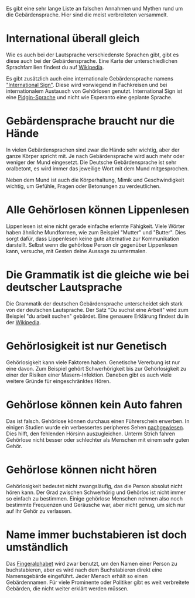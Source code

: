 Es gibt eine sehr lange Liste an falschen Annahmen und Mythen rund um die
Gebärdensprache. Hier sind die meist verbreiteten versammelt.

# International überall gleich

Wie es auch bei der Lautsprache verschiedenste Sprachen gibt,
gibt es diese auch bei der Gebärdensprache. Eine Karte der unterschiedlichen
Sprachfamilien findest du auf [Wikipedia](https://en.wikipedia.org/wiki/Sign_language#/media/File:Sign_language_families.svg).

Es gibt zusätzlich auch eine internationale Gebärdensprache namens ["International Sign"](https://de.wikipedia.org/wiki/International_Sign).
Diese wird vorwiegend in Fachkreisen und bei internationalem Austausch von
Gehörlosen genutzt. International Sign ist eine [Pidgin-Sprache](https://de.wikipedia.org/wiki/Pidgin-Sprachen)
und nicht wie Esperanto eine geplante Sprache.

# Gebärdensprache braucht nur die Hände

In vielen Gebärdensprachen sind zwar die Hände sehr wichtig, aber der ganze 
Körper spricht mit. Je nach Gebärdensprache wird auch mehr oder weniger
der Mund eingesetzt. Die Deutsche Gebärdensprache ist sehr oralbetont, es wird
immer das jeweilige Wort mit dem Mund mitgesprochen.

Neben dem Mund ist auch die Körperhaltung, Mimik und Geschwindigkeit wichtig, um
Gefühle, Fragen oder Betonungen zu verdeutlichen.

# Alle Gehörlosen können Lippenlesen

Lippenlesen ist eine nicht gerade einfache erlernte Fähigkeit. Viele Wörter
haben ähnliche Mundformen, wie zum Beispiel "Mutter" und "Butter". Dies sorgt
dafür, dass Lippenlesen keine gute alternative zur Kommunikation darstellt.
Selbst wenn die gehörlose Person dir gegenüber Lippenlesen kann, versuche, mit
Gesten deine Aussage zu untermalen.

# Die Grammatik ist die gleiche wie bei deutscher Lautsprache

Die Grammatik der deutschen Gebärdensprache unterscheidet sich stark von
der deutschen Lautsprache. Der Satz "Du suchst eine Arbeit" wird zum Beispiel
"du arbeit suchen" gebärdet. Eine genauere Erklärung findest du in der [Wikipedia](https://de.wikipedia.org/wiki/Deutsche_Geb%C3%A4rdensprache#Die_Grammatik_der_Deutschen_Geb%C3%A4rdensprache).

# Gehörlosigkeit ist nur Genetisch

Gehörlosigkeit kann viele Faktoren haben. Genetische Vererbung ist nur eine davon.
Zum Beispiel gehört Schwerhörigkeit bis zur Gehörlosigkeit zu einer der Risiken einer
Masern-Infektion. Daneben gibt es auch viele weitere Gründe für eingeschränktes Hören.

# Gehörlose können kein Auto fahren

Das ist falsch. Gehörlose können durchaus einen Führerschein erwerben. In einigen
Studien wurde ein verbessertes peripheres Sehen [nachgewiesen](https://www.sciencedaily.com/releases/2010/11/101110205051.htm).
Dies hilft, den fehlenden Hörsinn auszugleichen. Unterm Strich fahren Gehörlose
nicht besser oder schlechter als Menschen mit einem sehr guten Gehör.

# Gehörlose können nicht hören

Gehörlosigkeit bedeutet nicht zwangsläufig, das die Person absolut nicht hören kann.
Der Grad zwischen Schwerhörig und Gehörlos ist nicht immer so einfach zu bestimmen.
Einige gehörlose Menschen nehmen also noch bestimmte Frequenzen und Geräusche war,
aber nicht genug, um sich nur auf Ihr Gehör zu verlassen.

# Name immer buchstabieren ist doch umständlich

Das [Fingeralphabet](4_fingeralphabet) wird zwar benutzt, um den Namen einer
Person zu buchstabieren, aber es wird nach dem Buchstabieren direkt eine
Namensgebärde eingeführt. Jeder Mensch erhält so einen Gebärdennamen. Für viele
Prominente oder Politiker gibt es weit verbreitete Gebärden, die nicht weiter
erklärt werden müssen.
